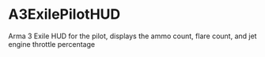 # A3ExilePilotHUD
Arma 3 Exile HUD for the pilot, displays the ammo count, flare count, and jet engine throttle percentage
